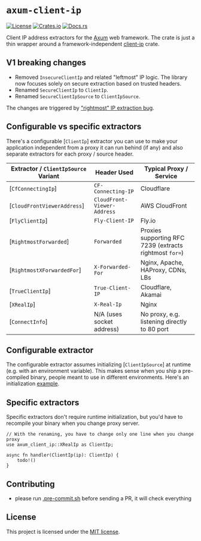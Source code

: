 # `axum-client-ip`

[![License](https://img.shields.io/crates/l/axum-client-ip.svg)](https://choosealicense.com/licenses/mit/)
[![Crates.io](https://img.shields.io/crates/v/axum-client-ip.svg)](https://crates.io/crates/axum-client-ip)
[![Docs.rs](https://docs.rs/axum-client-ip/badge.svg)](https://docs.rs/axum-client-ip)

Client IP address extractors for the [Axum] web framework. The crate is just a
thin wrapper around a framework-independent [client-ip] crate.

## V1 breaking changes

- Removed `InsecureClientIp` and related "leftmost" IP logic. The library now
  focuses solely on secure extraction based on trusted headers.
- Renamed `SecureClientIp` to `ClientIp`.
- Renamed `SecureClientIpSource` to `ClientIpSource`.

The changes are triggered by
["rightmost" IP extraction bug](https://github.com/imbolc/axum-client-ip/issues/32).

## Configurable vs specific extractors

There's a configurable [`ClientIp`] extractor you can use to make your
application independent from a proxy it can run behind (if any) and also
separate extractors for each proxy / source header.

| Extractor / `ClientIpSource` Variant | Header Used                 | Typical Proxy / Service                                 |
| ------------------------------------ | --------------------------- | ------------------------------------------------------- |
| [`CfConnectingIp`]                   | `CF-Connecting-IP`          | Cloudflare                                              |
| [`CloudFrontViewerAddress`]          | `CloudFront-Viewer-Address` | AWS CloudFront                                          |
| [`FlyClientIp`]                      | `Fly-Client-IP`             | Fly.io                                                  |
| [`RightmostForwarded`]               | `Forwarded`                 | Proxies supporting RFC 7239 (extracts rightmost `for=`) |
| [`RightmostXForwardedFor`]           | `X-Forwarded-For`           | Nginx, Apache, HAProxy, CDNs, LBs                       |
| [`TrueClientIp`]                     | `True-Client-IP`            | Cloudflare, Akamai                                      |
| [`XRealIp`]                          | `X-Real-Ip`                 | Nginx                                                   |
| [`ConnectInfo`]                      | N/A (uses socket address)   | No proxy, e.g. listening directly to 80 port            |

## Configurable extractor

The configurable extractor assumes initializing [`ClientIpSource`] at runtime
(e.g. with an environment variable). This makes sense when you ship a
pre-compiled binary, people meant to use in different environments. Here's an
initialization [example].

## Specific extractors

Specific extractors don't require runtime initialization, but you'd have to
recompile your binary when you change proxy server.

```rust,no_run
// With the renaming, you have to change only one line when you change proxy
use axum_client_ip::XRealIp as ClientIp;

async fn handler(ClientIp(ip): ClientIp) {
    todo!()
}
```

## Contributing

- please run [.pre-commit.sh] before sending a PR, it will check everything

## License

This project is licensed under the [MIT license][license].

[.pre-commit.sh]:
    https://github.com/imbolc/axum-client-ip/blob/main/.pre-commit.sh
[Axum]: https://github.com/tokio-rs/axum
[client-ip]: https://github.com/imbolc/client-ip
[example]:
    https://github.com/imbolc/axum-client-ip/blob/main/examples/configurable.rs
[license]: https://github.com/imbolc/axum-client-ip/blob/main/LICENSE
